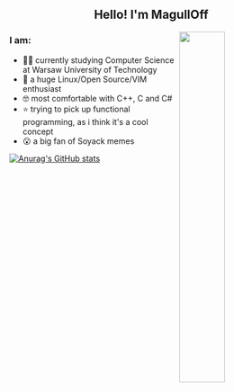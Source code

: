 <h2 align="center">Hello! I'm MagullOff</h2>

<img align="right" img width="40%" src="https://i.imgur.com/LXVcA1w.png" />
                                                                                                                                   
### I am:
- 👨‍🎓 currently studying Computer Science at Warsaw University of Technology
- 🐧 a huge Linux/Open Source/VIM enthusiast
- 🤓 most comfortable with C++, C and C#
- ⭐ trying to pick up functional programming, as i think it's a cool concept
- 😮 a big fan of Soyack memes

[![Anurag's GitHub stats](https://github-readme-stats.vercel.app/api?username=magulloff)](https://github.com/anuraghazra/github-readme-stats)

